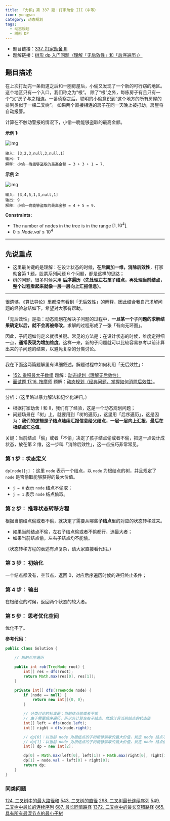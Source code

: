 ```yaml
---
title: 「力扣」第 337 题：打家劫舍 III（中等）
icon: yongyan
category: 动态规划
tags:
  - 动态规划
  - 树形 DP
---
```


- 题目链接：[337. 打家劫舍 III](https://leetcode-cn.com/problems/house-robber-iii/)
- 题解链接：[树形 dp 入门问题（理解「无后效性」和「后序遍历」）](https://leetcode-cn.com/problems/house-robber-iii/solution/shu-xing-dp-ru-men-wen-ti-by-liweiwei1419/)

## 题目描述

在上次打劫完一条街道之后和一圈房屋后，小偷又发现了一个新的可行窃的地区。这个地区只有一个入口，我们称之为“根”。 除了“根”之外，每栋房子有且只有一个“父“房子与之相连。一番侦察之后，聪明的小偷意识到“这个地方的所有房屋的排列类似于一棵二叉树”。 如果两个直接相连的房子在同一天晚上被打劫，房屋将自动报警。

计算在不触动警报的情况下，小偷一晚能够盗取的最高金额。

**示例 1:**

![img](https://assets.leetcode.com/uploads/2021/03/10/rob1-tree.jpg)

```
输入: [3,2,3,null,3,null,1]
输出: 7
解释: 小偷一晚能够盗取的最高金额 = 3 + 3 + 1 = 7.
```

**示例 2:**

![img](https://assets.leetcode.com/uploads/2021/03/10/rob2-tree.jpg)

```
输入: [3,4,5,1,3,null,1]
输出: 9
解释: 小偷一晚能够盗取的最高金额 = 4 + 5 = 9.
```

**Constraints:**

- The number of nodes in the tree is in the range $[1, 10^4]$.
- $0 \le Node.val \le 10^4$

---

## 先说重点

- 这里最关键的是理解：在设计状态的时候，**在后面加一维，消除后效性**，打家劫舍第 1 题，股票系列问题 6 个问题，都是这样的思路；
- 树的问题，很多时候采用 **后序遍历（先处理左右孩子结点，再处理当前结点，整个过程看起来就像一层一层向上汇报信息）**。

---

很遗憾，《算法导论》里都没有看到「无后效性」的解释，因此结合我自己求解问题的经验总结如下，希望对大家有帮助。

「无后效性」是指：动态规划在解决子问题的过程中，**一旦某一个子问题的求解结果确定以后，就不会再被修改**。求解的过程形成了一张「有向无环图」。

因此，子问题如何定义就很关键。常见的方法是：在设计状态的时候，维度定得细一点，**通常表现为增加维度**。这样一来，新的子问题就可以比较容易参考以前计算出来的子问题的结果，以避免复杂的分类讨论。

---

我在下面这两篇题解里有详细叙述，解题过程中如何利用「无后效性」：

- [152. 乘积最大子数组](https://leetcode-cn.com/problems/maximum-product-subarray/) 题解：[动态规划（理解无后效性）](https://leetcode-cn.com/problems/maximum-product-subarray/solution/dong-tai-gui-hua-li-jie-wu-hou-xiao-xing-by-liweiw/)
- [面试题 17.16. 按摩师](https://leetcode-cn.com/problems/the-masseuse-lcci/) 题解：[动态规划（经典问题，掌握如何消除后效性）](https://leetcode-cn.com/problems/the-masseuse-lcci/solution/dong-tai-gui-hua-by-liweiwei1419-8/)。

---

分析：（这里略过暴力解法和记忆化递归。）

- 根据打家劫舍 I 和 II，我们有了经验，这是一个动态规划问题；
- 问题场景在「树」上，就要用到「树的遍历」，这里用「后序遍历」，这是因为：**我们的逻辑是子结点陆续汇报信息给父结点，一层一层向上汇报，最后在根结点汇总值**。

关键：当前结点「偷」或者「不偷」决定了孩子结点偷或者不偷，把这一点设计成状态，放在第 2 维，这一步叫「消除后效性」，这一点技巧非常常见。

### 第 1 步：状态定义

`dp[node][j]` ：这里 `node` 表示一个结点，以 `node` 为根结点的树，并且规定了 `node` 是否偷取能够获得的最大价值。

- `j = 0` 表示 `node` 结点不偷取；
- `j = 1` 表示 `node` 结点偷取。

### 第 2 步： 推导状态转移方程

根据当前结点偷或者不偷，就决定了需要从哪些**子结点**里的对应的状态转移过来。

- 如果当前结点不偷，左右子结点偷或者不偷都行，选最大者；
- 如果当前结点偷，左右子结点均不能偷。

（状态转移方程的表述有点复杂，请大家直接看代码。）

### 第 3 步： 初始化

一个结点都没有，空节点，返回 0，对应后序遍历时候的递归终止条件；

### 第 4 步： 输出

在根结点的时候，返回两个状态的较大者。

### 第 5 步： 思考优化空间

优化不了。

**参考代码**：

```java
public class Solution {

    // 树的后序遍历

    public int rob(TreeNode root) {
        int[] res = dfs(root);
        return Math.max(res[0], res[1]);
    }

    private int[] dfs(TreeNode node) {
        if (node == null) {
            return new int[]{0, 0};
        }

        // 分类讨论的标准是：当前结点偷或者不偷
        // 由于需要后序遍历，所以先计算左右子结点，然后计算当前结点的状态值
        int[] left = dfs(node.left);
        int[] right = dfs(node.right);

        // dp[0]：以当前 node 为根结点的子树能够偷取的最大价值，规定 node 结点不偷
        // dp[1]：以当前 node 为根结点的子树能够偷取的最大价值，规定 node 结点偷
        int[] dp = new int[2];

        dp[0] = Math.max(left[0], left[1]) + Math.max(right[0], right[1]);
        dp[1] = node.val + left[0] + right[0];
        return dp;
    }
}
```

### 同类问题

[124. 二叉树中的最大路径和](/problems/binary-tree-maximum-path-sum/)
[543. 二叉树的直径](/problems/diameter-of-binary-tree/)
[298. 二叉树最长连续序列](/problems/binary-tree-longest-consecutive-sequence/)
[549. 二叉树中最长的连续序列](/problems/binary-tree-longest-consecutive-sequence-ii/)
[687. 最长同值路径](/problems/longest-univalue-path/)
[1372. 二叉树中的最长交错路径](/problems/longest-zigzag-path-in-a-binary-tree/)
[865. 具有所有最深节点的最小子树](/problems/smallest-subtree-with-all-the-deepest-nodes/)
